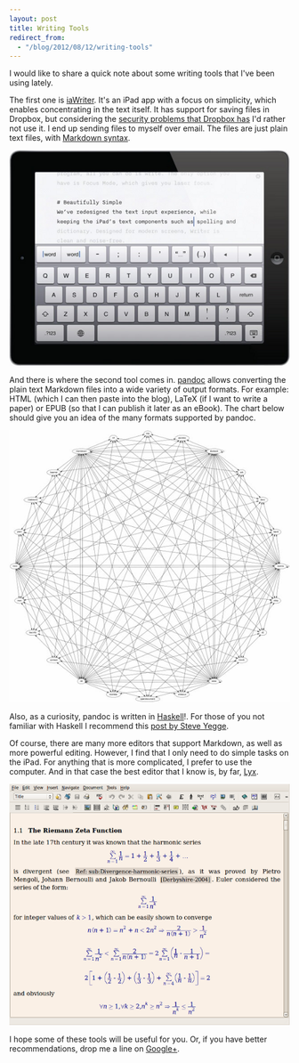 ```yaml
---
layout: post
title: Writing Tools
redirect_from:
  - "/blog/2012/08/12/writing-tools"
---
```


<p>
I would like to share a quick note about some writing tools
that I've been using lately.
</p>


<p>
The first one is <a href="http://www.iawriter.com/">
  iaWriter</a>. It's an iPad app with a focus on simplicity,
which enables concentrating in the text itself. It has
support for saving files in Dropbox,
 but considering the
<a href="http://www.google.com/webhp?#hl=en&q=dropbox+insecure">
  security problems that Dropbox has</a> I'd rather not use
it. I end up sending files to myself over email. The files
are just plain text files, with
<a href="http://support.iawriter.com/help/kb/general-questions/markdown-syntax-reference-guide">
  Markdown syntax</a>.
</p>

<a href="http://www.iawriter.com/">
  <img alt="iaWriter, an editor for iPad" class="big"
    src="/images/iawriter.png">
</a>

<p>
And there is where the second tool comes in.
<a href="http://johnmacfarlane.net/pandoc/index.html">
  pandoc</a> allows converting the plain text Markdown
files into a wide variety of output formats. For example:
HTML (which I can then paste into the blog), LaTeX
(if I want to write a paper) or EPUB (so that I can publish
it later as an eBook). The chart below should give you an
idea of the many formats supported by pandoc.
</p>

<a href="http://johnmacfarlane.net/pandoc/index.html">
  <img alt="pandoc, a document editor" class="big"
    src="/images/pandoc.jpg">
</a>

<p>
Also, as a curiosity, pandoc is written in
<a href="http://www.haskell.org/haskellwiki/Haskell">
  Haskell</a>!. For those of you not familiar with Haskell
I recommend this 
<a href="http://steve-yegge.blogspot.com/2010/12/haskell-researchers-announce-discovery.html">
  post by Steve Yegge</a>.
</p>

<p>
Of course, there are many more editors that support
Markdown, as well as more powerful editing. However, I find
that I only need to do simple tasks on the iPad. For anything
that is more complicated, I prefer to use the computer.
And in that case the best editor that I know is, by far,
<a href="http://www.lyx.org/Home">Lyx</a>.
</p>

<a href="http://www.lyx.org/">
  <img alt="Lyx, the best editor ever" class="big"
    src="/images/lyx.png">
</a>

<p>
I hope some of these tools will be useful for you.
Or, if you have better recommendations, drop me a line on
<a href="http://plus.google.com/115448600022457507975/">
  Google+</a>.
</p>
